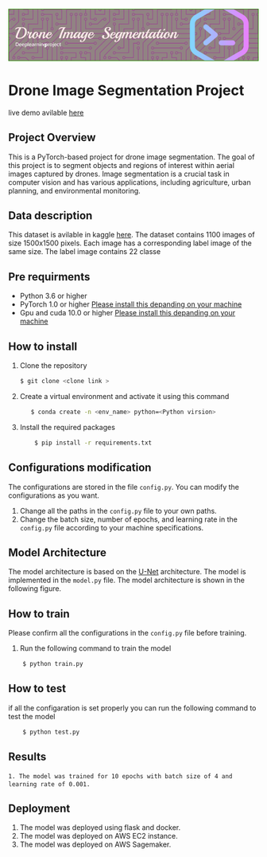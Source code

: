 
![Alt text](fig/image/github-header-image.png)

# Drone Image Segmentation Project 
live demo avilable [here](http://ec2-3-15-40-216.us-east-2.compute.amazonaws.com:8080/)
## Project Overview

This is a PyTorch-based project for drone image segmentation. The goal of this project is to segment objects and regions of interest within aerial images captured by drones. Image segmentation is a crucial task in computer vision and has various applications, including agriculture, urban planning, and environmental monitoring.

## Data description 

This dataset is avilable in kaggle [here](https://www.kaggle.com/insaff/massachusetts-roads-dataset). The dataset contains 1100 images of size 1500x1500 pixels. Each image has a corresponding label image of the same size. The label image contains 22 classe


## Pre requirments 
 
- Python 3.6 or higher 
- PyTorch 1.0 or higher [Please install this depanding on your machine](https://pytorch.org/get-started/locally/)
- Gpu and cuda 10.0 or higher [Please install this depanding on your machine](https://developer.nvidia.com/cuda-10.0-download-archive)

## How to install
 1. Clone the repository    
    ```bash
    $ git clone <clone link >
    ```

 2. Create a virtual environment and activate it using this command 
    ```bash
       $ conda create -n <env_name> python=<Python virsion>

    ```

3. Install the required packages 
    ```bash
        $ pip install -r requirements.txt
    ```


## Configurations modification 

The configurations are stored in the file `config.py`. You can modify the configurations as you want.
  1. Change all the paths in the `config.py` file to your own paths. 
  2. Change the batch size, number of epochs, and learning rate in the `config.py` file according to your machine specifications. 


## Model Architecture 

The model architecture is based on the [U-Net](https://arxiv.org/abs/1505.04597) architecture. The model is implemented in the `model.py` file. The model architecture is shown in the following figure.


## How to train 
Please confirm all the configurations in the `config.py` file before training.

1. Run the following command to train the model 
```bash
    $ python train.py 

```


## How to test 
if all the configaration is set properly you can run the following command to test the model 
```bash
    $ python test.py 
```

## Results 

    1. The model was trained for 10 epochs with batch size of 4 and learning rate of 0.001.



## Deployment 

1. The model was deployed using flask and docker. 
2. The model was deployed on AWS EC2 instance. 
3. The model was deployed on AWS Sagemaker.



